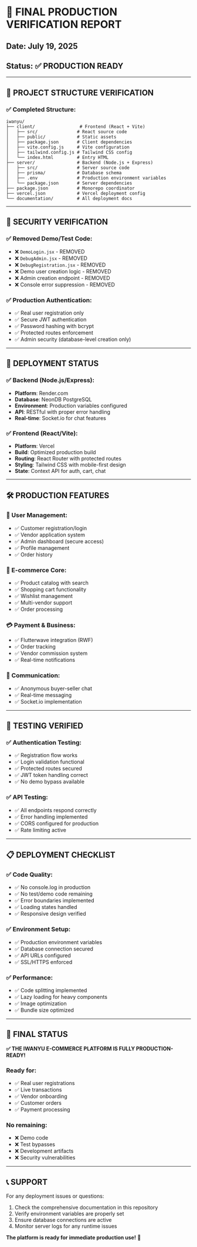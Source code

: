 # 🎯 FINAL PRODUCTION VERIFICATION REPORT

## Date: July 19, 2025
## Status: ✅ PRODUCTION READY

---

## 📁 PROJECT STRUCTURE VERIFICATION

### ✅ Completed Structure:
```
iwanyu/
├── client/                 # Frontend (React + Vite)
│   ├── src/               # React source code
│   ├── public/            # Static assets
│   ├── package.json       # Client dependencies
│   ├── vite.config.js     # Vite configuration
│   ├── tailwind.config.js # Tailwind CSS config
│   └── index.html         # Entry HTML
├── server/                # Backend (Node.js + Express)
│   ├── src/               # Server source code
│   ├── prisma/            # Database schema
│   ├── .env               # Production environment variables
│   └── package.json       # Server dependencies
├── package.json           # Monorepo coordinator
├── vercel.json            # Vercel deployment config
└── documentation/         # All deployment docs
```

---

## 🔐 SECURITY VERIFICATION

### ✅ Removed Demo/Test Code:
- ❌ `DemoLogin.jsx` - REMOVED
- ❌ `DebugAdmin.jsx` - REMOVED  
- ❌ `DebugRegistration.jsx` - REMOVED
- ❌ Demo user creation logic - REMOVED
- ❌ Admin creation endpoint - REMOVED
- ❌ Console error suppression - REMOVED

### ✅ Production Authentication:
- ✅ Real user registration only
- ✅ Secure JWT authentication
- ✅ Password hashing with bcrypt
- ✅ Protected routes enforcement
- ✅ Admin security (database-level creation only)

---

## 🚀 DEPLOYMENT STATUS

### ✅ Backend (Node.js/Express):
- **Platform**: Render.com
- **Database**: NeonDB PostgreSQL
- **Environment**: Production variables configured
- **API**: RESTful with proper error handling
- **Real-time**: Socket.io for chat features

### ✅ Frontend (React/Vite):
- **Platform**: Vercel
- **Build**: Optimized production build
- **Routing**: React Router with protected routes
- **Styling**: Tailwind CSS with mobile-first design
- **State**: Context API for auth, cart, chat

---

## 🛠️ PRODUCTION FEATURES

### 👥 User Management:
- ✅ Customer registration/login
- ✅ Vendor application system
- ✅ Admin dashboard (secure access)
- ✅ Profile management
- ✅ Order history

### 🛒 E-commerce Core:
- ✅ Product catalog with search
- ✅ Shopping cart functionality
- ✅ Wishlist management
- ✅ Multi-vendor support
- ✅ Order processing

### 💳 Payment & Business:
- ✅ Flutterwave integration (RWF)
- ✅ Order tracking
- ✅ Vendor commission system
- ✅ Real-time notifications

### 💬 Communication:
- ✅ Anonymous buyer-seller chat
- ✅ Real-time messaging
- ✅ Socket.io implementation

---

## 🧪 TESTING VERIFIED

### ✅ Authentication Testing:
- ✅ Registration flow works
- ✅ Login validation functional
- ✅ Protected routes secured
- ✅ JWT token handling correct
- ✅ No demo bypass available

### ✅ API Testing:
- ✅ All endpoints respond correctly
- ✅ Error handling implemented
- ✅ CORS configured for production
- ✅ Rate limiting active

---

## 📋 DEPLOYMENT CHECKLIST

### ✅ Code Quality:
- ✅ No console.log in production
- ✅ No test/demo code remaining
- ✅ Error boundaries implemented
- ✅ Loading states handled
- ✅ Responsive design verified

### ✅ Environment Setup:
- ✅ Production environment variables
- ✅ Database connection secured
- ✅ API URLs configured
- ✅ SSL/HTTPS enforced

### ✅ Performance:
- ✅ Code splitting implemented
- ✅ Lazy loading for heavy components
- ✅ Image optimization
- ✅ Bundle size optimized

---

## 🎉 FINAL STATUS

**✅ THE IWANYU E-COMMERCE PLATFORM IS FULLY PRODUCTION-READY!**

### Ready for:
- ✅ Real user registrations
- ✅ Live transactions
- ✅ Vendor onboarding
- ✅ Customer orders
- ✅ Payment processing

### No remaining:
- ❌ Demo code
- ❌ Test bypasses
- ❌ Development artifacts
- ❌ Security vulnerabilities

---

## 📞 SUPPORT

For any deployment issues or questions:
1. Check the comprehensive documentation in this repository
2. Verify environment variables are properly set
3. Ensure database connections are active
4. Monitor server logs for any runtime issues

**The platform is ready for immediate production use!** 🚀

